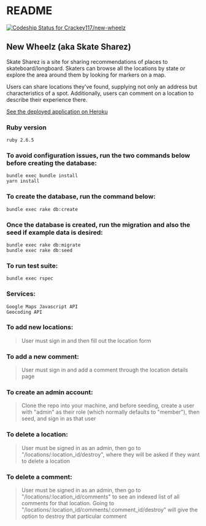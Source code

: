 # README
[![Codeship Status for Crackey117/new-wheelz](https://app.codeship.com/projects/640e25f1-731f-4fd6-bb8c-877ede9ae0e2/status?branch=master)](https://app.codeship.com/projects/415776)

## New Wheelz (aka Skate Sharez)

Skate Sharez is a site for sharing recommendations of places to skateboard/longboard. 
Skaters can browse all the locations by state or explore the area around them by looking for 
markers on a map.

Users can share locations they've found, supplying not only an address but characteristics of a spot. Additionally, users can comment on a location to describe their experience there.

[See the deployed application on Heroku](https://skate-sharez.herokuapp.com/)

### Ruby version
  ```
  ruby 2.6.5
  ```
### To avoid configuration issues, run the two commands below before creating the database: 
  ```
  bundle exec bundle install 
  yarn install
  ```
### To create the database, run the command below:
  ```
  bundle exec rake db:create 
  ```
### Once the database is created, run the migration and also the seed if example data is desired:
  ```
  bundle exec rake db:migrate 
  bundle exec rake db:seed 
  ```
### To run test suite:
  ```
  bundle exec rspec
  ```
### Services:
  ```
  Google Maps Javascript API
  Geocoding API 
  ```
### To add new locations:
  
  > User must sign in and then fill out the location form

### To add a new comment: 

  > User must sign in and add a comment through the location details page

### To create an admin account: 

  > Clone the repo into your machine, and before seeding, create a user with "admin" as their role (which normally defaults to "member"), then seed, and sign in as that user 

### To delete a location:

  > User must be signed in as an admin, then go to "/locations/:location_id/destroy", where they will be asked if they want to delete a location 

### To delete a comment: 

  > User must be signed in as an admin, then go to "/locations/:location_id/comments" to see an indexed list of all comments for that location. Going to "/locations/:location_id/comments/:comment_id/destroy" will give the option to destroy that particular comment 

